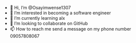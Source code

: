 - 👋 Hi, I’m @Osayimwense1307
- 👀 I’m interested in becoming a software engineer
- 🌱 I’m currently learning alx
- 💞️ I’m looking to collaborate on GitHub
- 📫 How to reach me send a message on my phone number 09057808067

<!---
Osayimwense1307/Osayimwense1307 is a ✨ special ✨ repository because its `README.md` (this file) appears on your GitHub profile.
You can click the Preview link to take a look at your changes.
--->
